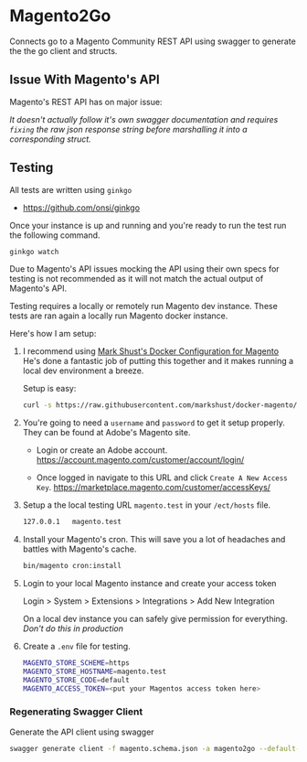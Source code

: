 # Magento2Go

Connects go to a Magento Community REST API using swagger to generate the the go client and structs.

## Issue With Magento's API

Magento's REST API has on major issue:

*It doesn't actually follow it's own swagger documentation and requires `fixing` the raw json response string before marshalling it into a corresponding struct.* 

## Testing

All tests are written using `ginkgo` 
- https://github.com/onsi/ginkgo

Once your instance is up and running and you're ready to run the test run the following command.

```sh
ginkgo watch
```

Due to Magento's API issues mocking the API using their own specs for testing is not recommended as it will not match the actual output of Magento's API. 

Testing requires a locally or remotely run Magento dev instance. These tests are ran again a locally run Magento docker instance.

Here's how I am setup:


1. I recommend using [Mark Shust's Docker Configuration for Magento](https://github.com/markshust/docker-magento)
He's done a fantastic job of putting this together and it makes running a local dev environment a breeze.

    Setup is easy:
    ```sh
    curl -s https://raw.githubusercontent.com/markshust/docker-magento/master/lib/onelinesetup | bash -s -- magento.test 2.4.3-p1
    ```

2. You're going to need a `username` and `password` to get it setup properly. They can be found at Adobe's Magento site.

    - Login or create an Adobe account.
    https://account.magento.com/customer/account/login/

    - Once logged in navigate to this URL and click `Create A New Access Key`.
    https://marketplace.magento.com/customer/accessKeys/


3. Setup a the local testing URL `magento.test` in your `/ect/hosts` file.
    ```sh
    127.0.0.1   magento.test
    ```

4. Install your Magento's cron. This will save you a lot of headaches and battles with Magento's cache.
   ```sh
   bin/magento cron:install 
   ```
   

5. Login to your local Magento instance and create your access token

    Login > System > Extensions > Integrations > Add New Integration

    On a local dev instance you can safely give permission for everything. *Don't do this in production*


6. Create a `.env` file for testing.

    ```sh
    MAGENTO_STORE_SCHEME=https
    MAGENTO_STORE_HOSTNAME=magento.test
    MAGENTO_STORE_CODE=default
    MAGENTO_ACCESS_TOKEN=<put your Magentos access token here>
    ```


### Regenerating Swagger Client


Generate the API client using swagger
```sh
swagger generate client -f magento.schema.json -a magento2go --default-consumes application/json
```